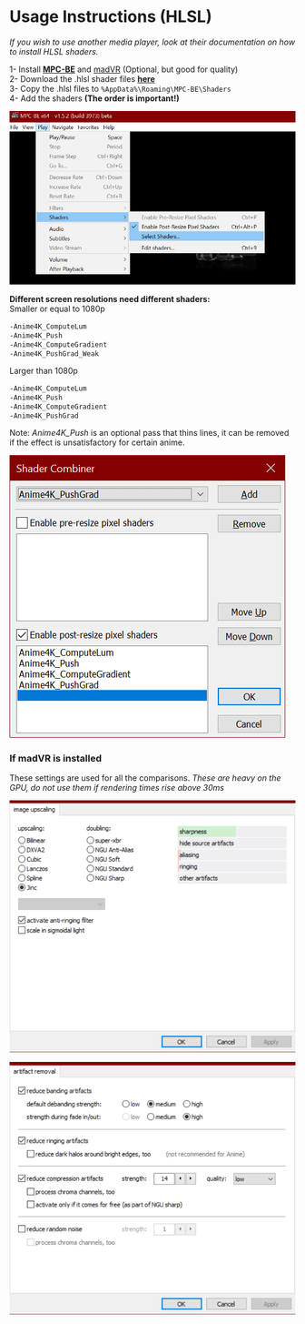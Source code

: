 
# Usage Instructions (HLSL)
*If you wish to use another media player, look at their documentation on how to install HLSL shaders.*

1- Install [**MPC-BE**](https://sourceforge.net/projects/mpcbe/) and [madVR](http://madvr.com/) (Optional, but good for quality)  
2- Download the .hlsl shader files [**here**](https://github.com/bloc97/Anime4K/releases)  
3- Copy the .hlsl files to `%AppData%\Roaming\MPC-BE\Shaders`  
4- Add the shaders **(The order is important!)**   

![Step1](results/Step1.png?raw=true)

**Different screen resolutions need different shaders:**  
Smaller or equal to 1080p  
```
-Anime4K_ComputeLum  
-Anime4K_Push  
-Anime4K_ComputeGradient  
-Anime4K_PushGrad_Weak  
```
Larger than 1080p  
```
-Anime4K_ComputeLum  
-Anime4K_Push  
-Anime4K_ComputeGradient  
-Anime4K_PushGrad  
```

Note: *Anime4K_Push* is an optional pass that thins lines, it can be removed if the effect is unsatisfactory for certain anime.

![Step2](results/Step2.png?raw=true)


### If madVR is installed
These settings are used for all the comparisons.
*These are heavy on the GPU, do not use them if rendering times rise above 30ms*

![Settings1](results/Settings1.png?raw=true)

![Settings1](results/Settings2.png?raw=true)
